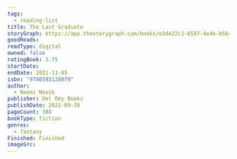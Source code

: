 ```yaml
---
tags:
  - reading-list
title: The Last Graduate
storyGraph: https://app.thestorygraph.com/books/e3d422c1-6597-4e4e-b564-82bfe55d2d1f
goodReads:
readType: digital
owned: false
ratingBook: 3.75
startDate:
endDate: 2021-11-05
isbn: "9780593128879"
author:
  - Naomi Novik
publisher: Del Rey Books
publishDate: 2021-09-28
pageCount: 388
bookType: fiction
genres:
  - fantasy
Finished: Finished
imageSrc:
---
```

